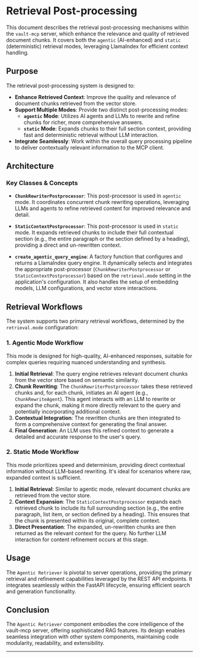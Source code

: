 # Retrieval Post-processing

This document describes the retrieval post-processing mechanisms within the `vault-mcp` server, which enhance the relevance and quality of retrieved document chunks. It covers both the `agentic` (AI-enhanced) and `static` (deterministic) retrieval modes, leveraging LlamaIndex for efficient context handling.

## Purpose

The retrieval post-processing system is designed to:

- **Enhance Retrieved Context**: Improve the quality and relevance of document chunks retrieved from the vector store.
- **Support Multiple Modes**: Provide two distinct post-processing modes:
    - **`agentic` Mode**: Utilizes AI agents and LLMs to rewrite and refine chunks for richer, more comprehensive answers.
    - **`static` Mode**: Expands chunks to their full section context, providing fast and deterministic retrieval without LLM interaction.
- **Integrate Seamlessly**: Work within the overall query processing pipeline to deliver contextually relevant information to the MCP client.

## Architecture

### Key Classes & Concepts

- **`ChunkRewriterPostprocessor`**: This post-processor is used in `agentic` mode. It coordinates concurrent chunk rewriting operations, leveraging LLMs and agents to refine retrieved content for improved relevance and detail.

- **`StaticContextPostprocessor`**: This post-processor is used in `static` mode. It expands retrieved chunks to include their full contextual section (e.g., the entire paragraph or the section defined by a heading), providing a direct and un-rewritten context.

- **`create_agentic_query_engine`**: A factory function that configures and returns a LlamaIndex query engine. It dynamically selects and integrates the appropriate post-processor (`ChunkRewriterPostprocessor` or `StaticContextPostprocessor`) based on the `retrieval.mode` setting in the application's configuration. It also handles the setup of embedding models, LLM configurations, and vector store interactions.

## Retrieval Workflows

The system supports two primary retrieval workflows, determined by the `retrieval.mode` configuration:

### 1. Agentic Mode Workflow

This mode is designed for high-quality, AI-enhanced responses, suitable for complex queries requiring nuanced understanding and synthesis.

1.  **Initial Retrieval**: The query engine retrieves relevant document chunks from the vector store based on semantic similarity.
2.  **Chunk Rewriting**: The `ChunkRewriterPostprocessor` takes these retrieved chunks and, for each chunk, initiates an AI agent (e.g., `ChunkRewriteAgent`). This agent interacts with an LLM to rewrite or expand the chunk, making it more directly relevant to the query and potentially incorporating additional context.
3.  **Contextual Integration**: The rewritten chunks are then integrated to form a comprehensive context for generating the final answer.
4.  **Final Generation**: An LLM uses this refined context to generate a detailed and accurate response to the user's query.

### 2. Static Mode Workflow

This mode prioritizes speed and determinism, providing direct contextual information without LLM-based rewriting. It's ideal for scenarios where raw, expanded context is sufficient.

1.  **Initial Retrieval**: Similar to agentic mode, relevant document chunks are retrieved from the vector store.
2.  **Context Expansion**: The `StaticContextPostprocessor` expands each retrieved chunk to include its full surrounding section (e.g., the entire paragraph, list item, or section defined by a heading). This ensures that the chunk is presented within its original, complete context.
3.  **Direct Presentation**: The expanded, un-rewritten chunks are then returned as the relevant context for the query. No further LLM interaction for content refinement occurs at this stage.

## Usage

The `Agentic Retriever` is pivotal to server operations, providing the primary retrieval and refinement capabilities leveraged by the REST API endpoints. It integrates seamlessly within the FastAPI lifecycle, ensuring efficient search and generation functionality.

## Conclusion

The `Agentic Retriever` component embodies the core intelligence of the vault-mcp server, offering sophisticated RAG features. Its design enables seamless integration with other system components, maintaining code modularity, readability, and extensibility.

---

